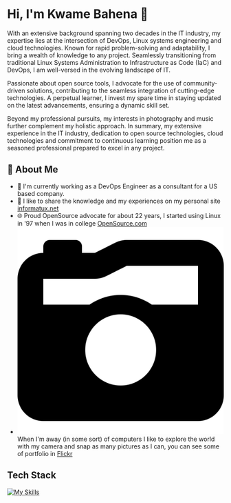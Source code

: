 # Hi, I'm Kwame Bahena 👋

With an extensive background spanning two decades in the IT industry, my expertise lies at the intersection of DevOps, Linux systems engineering and cloud technologies. Known for rapid problem-solving and adaptability, I bring a wealth of knowledge to any project. Seamlessly transitioning from traditional Linux Systems Administration to Infrastructure as Code (IaC) and DevOps, I am well-versed in the evolving landscape of IT.

Passionate about open source tools, I advocate for the use of community-driven solutions, contributing to the seamless integration of cutting-edge technologies. A perpetual learner, I invest my spare time in staying updated on the latest advancements, ensuring a dynamic skill set.

Beyond my professional pursuits, my interests in photography and music further complement my holistic approach. In summary, my extensive experience in the IT industry, dedication to open source technologies, cloud technologies and commitment to continuous learning position me as a seasoned professional prepared to excel in any project.


## 🚀 About Me

- 🔭 I'm currently working as a DevOps Engineer as a consultant for a US based company.
- 📝 I like to share the knowledge and my experiences on my personal site [informatux.net](https://informatux.net)
- 🌐 Proud OpenSource advocate for about 22 years, I started using Linux in '97 when I was in college [OpenSource.com](https://opensource.com/)
- ![fa-camera](camera-retro-solid.svg) When I'm away (in some sort) of computers I like to explore the world with my camera and snap as many pictures as I can, you can see some of portfolio in  [Flickr](https://www.flickr.com/photos/informatux/albums/)


## Tech Stack

[![My Skills](https://skillicons.dev/icons?i=linux,aws,kubernetes,docker,gcp,ansible,grafana,gitlab,jenkins,azure)](https://skillicons.dev)
